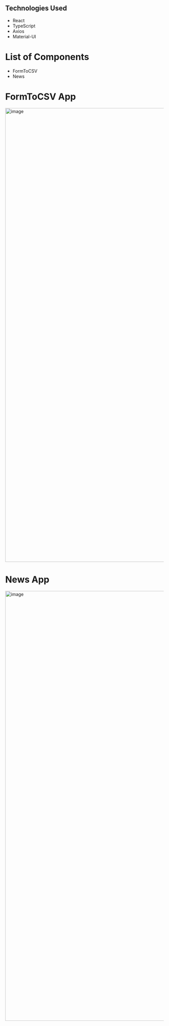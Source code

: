 ## Technologies Used
- React
- TypeScript
- Axios
- Material-UI

# List of Components
- FormToCSV
- News

# FormToCSV App

<img width="2264" height="1439" alt="image" src="https://github.com/user-attachments/assets/b1e47286-2f53-4795-a4c1-f32778eb7b6d" />


# News App

<img width="1227" height="1363" alt="image" src="https://github.com/user-attachments/assets/0a443a3f-ac9f-4446-bc1b-c46b09119639" />
